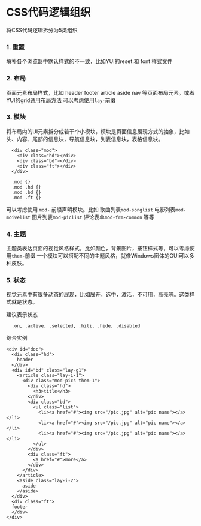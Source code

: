 # CSS代码逻辑组织
将CSS代码逻辑拆分为5类组织

### 1. 重置
填补各个浏览器中默认样式的不一致，比如YUI的reset 和 font 样式文件

### 2. 布局
页面元素布局样式，比如 header footer article aside nav 等页面布局元素。或者YUI的grid通用布局方法
可以考虑使用`lay-`前缀

### 3. 模块
将布局内的UI元素拆分成若干个小模块，模块是页面信息展现方式的抽象，比如头、内容、尾部的信息块，导航信息块，列表信息块，表格信息块。

      <div class="mod">
        <div class="hd"></div>
        <div class="bd"></div>
        <div class="ft"></div>
      </div>

      .mod {}
      .mod .hd {}
      .mod .bd {}
      .mod .ft {}

可以考虑使用 `mod-` 前缀声明模块。比如 歌曲列表`mod-songlist` 电影列表`mod-moivelist` 图片列表`mod-piclist` 评论表单`mod-frm-common` 等等

### 4. 主题
主题类表达页面的视觉风格样式，比如颜色，背景图片，按钮样式等，可以考虑使用`them-`前缀
一个模块可以搭配不同的主题风格，就像Windows窗体的GUI可以多种皮肤。

### 5. 状态
视觉元素中有很多动态的展现，比如展开，选中，激活，不可用，高亮等。这类样式就是状态。

建议表示状态
  
      .on, .active, .selected, .hili, .hide, .disabled

综合实例

    <div id="doc">
      <div class="hd">
        header
      </div>
      <div id="bd" class="lay-g1">
        <article class="lay-i-1">
          <div class="mod-pics them-1">
            <div class="hd">
              <h3>title</h3>
            </div>
            <div class="bd">
              <ul class="list">
                <li><a href="#"><img src="/pic.jpg" alt="pic name"></a></li>
                <li><a href="#"><img src="/pic.jpg" alt="pic name"></a></li>
                <li><a href="#"><img src="/pic.jpg" alt="pic name"></a></li>
              </ul>
            </div>
            <div class="ft">
              <a href="#">more</a>
            </div>
          </div>
        </article>
        <aside class="lay-i-2">
          aside
        </aside>
      </div>
      <div class="ft">
      footer
      </div>
    </div>


